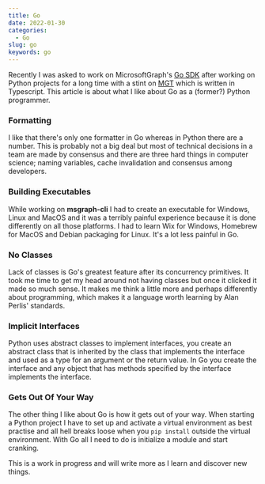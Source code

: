 ```yaml
---
title: Go
date: 2022-01-30
categories:
  - Go
slug: go
keywords: go
---
```


Recently I was asked to work on MicrosoftGraph's [Go SDK](https://github.com/microsoftgraph/msgraph-sdk-go-core) after working on Python projects for a long time with a stint on [MGT](https://github.com/microsoftgraph/microsoft-graph-toolkit) which is written in Typescript. This article is about what I like about Go as a (former?) Python programmer.

### Formatting

I like that there's only one formatter in Go whereas in Python there are a number. This is probably not a big deal but most of technical decisions in a team are made by consensus and there are three hard things in computer science; naming variables, cache invalidation and consensus among developers.

### Building Executables

While working on **msgraph-cli** I had to create an executable for Windows, Linux and MacOS and it was a terribly painful experience because it is done differently on all those platforms. I had to learn Wix for Windows, Homebrew for MacOS and Debian packaging for Linux. It's a lot less painful in Go.

### No Classes

Lack of classes is Go's greatest feature after its concurrency primitives. It took me time to get my head around not having classes but once it clicked it made so much sense. It makes me think a little more and perhaps differently about programming, which makes it a language worth learning by Alan Perlis' standards.

### Implicit Interfaces

Python uses abstract classes to implement interfaces, you create an abstract class that is inherited by the class that implements the interface and used as a type for an argument or the return value. In Go you create the interface and any object that has methods specified by the interface implements the interface.

### Gets Out Of Your Way

The other thing I like about Go is how it gets out of your way. When starting a Python project I have to set up and activate a virtual environment as best practise and all hell breaks loose when you `pip install` outside the virtual environment. With Go all I need to do is initialize a module and start cranking.

This is a work in progress and will write more as I learn and discover new things.
